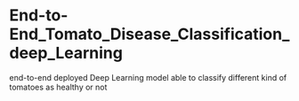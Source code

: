 # End-to-End_Tomato_Disease_Classification_deep_Learning
end-to-end deployed Deep Learning model able to classify different kind of tomatoes as healthy or not
